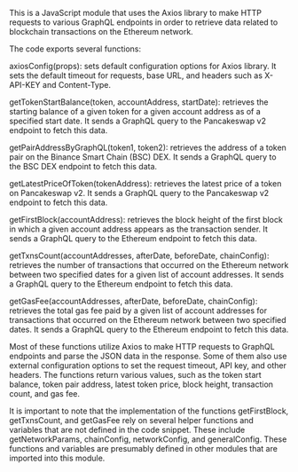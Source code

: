 This is a JavaScript module that uses the Axios library to make HTTP requests to various GraphQL endpoints in order to retrieve data related to blockchain transactions on the Ethereum network.

The code exports several functions:

axiosConfig(props): sets default configuration options for Axios library. It sets the default timeout for requests, base URL, and headers such as X-API-KEY and Content-Type.

getTokenStartBalance(token, accountAddress, startDate): retrieves the starting balance of a given token for a given account address as of a specified start date. It sends a GraphQL query to the Pancakeswap v2 endpoint to fetch this data.

getPairAddressByGraphQL(token1, token2): retrieves the address of a token pair on the Binance Smart Chain (BSC) DEX. It sends a GraphQL query to the BSC DEX endpoint to fetch this data.

getLatestPriceOfToken(tokenAddress): retrieves the latest price of a token on Pancakeswap v2. It sends a GraphQL query to the Pancakeswap v2 endpoint to fetch this data.

getFirstBlock(accountAddress): retrieves the block height of the first block in which a given account address appears as the transaction sender. It sends a GraphQL query to the Ethereum endpoint to fetch this data.

getTxnsCount(accountAddresses, afterDate, beforeDate, chainConfig): retrieves the number of transactions that occurred on the Ethereum network between two specified dates for a given list of account addresses. It sends a GraphQL query to the Ethereum endpoint to fetch this data.

getGasFee(accountAddresses, afterDate, beforeDate, chainConfig): retrieves the total gas fee paid by a given list of account addresses for transactions that occurred on the Ethereum network between two specified dates. It sends a GraphQL query to the Ethereum endpoint to fetch this data.

Most of these functions utilize Axios to make HTTP requests to GraphQL endpoints and parse the JSON data in the response. Some of them also use external configuration options to set the request timeout, API key, and other headers. The functions return various values, such as the token start balance, token pair address, latest token price, block height, transaction count, and gas fee.

It is important to note that the implementation of the functions getFirstBlock, getTxnsCount, and getGasFee rely on several helper functions and variables that are not defined in the code snippet. These include getNetworkParams, chainConfig, networkConfig, and generalConfig. These functions and variables are presumably defined in other modules that are imported into this module.
